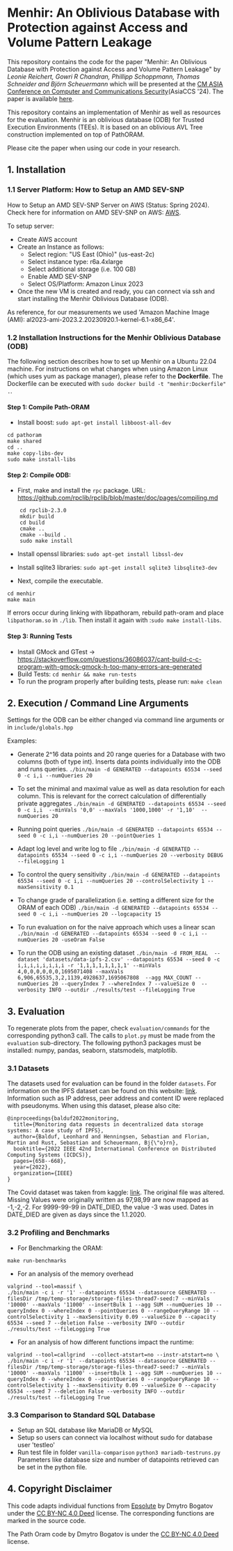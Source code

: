 # Menhir: An Oblivious Database with Protection against Access and Volume Pattern Leakage
This repository contains the code for the paper "Menhir: An Oblivious Database with Protection against Access and Volume Pattern Leakage"  by *Leonie Reichert, Gowri R Chandran, Phillipp Schoppmann, Thomas Schneider and Björn Scheuermann* which will be presented at the [CM ASIA Conference on Computer and Communications Security](https://asiaccs2024.sutd.edu.sg/)(AsiaCCS '24). 
The paper is available [here](https://eprint.iacr.org/2024/556).


This repository contains an implementation of Menhir as well as resources for the evaluation. 
Menhir is an oblivious database (ODB) for Trusted Execution Environments (TEEs).
It is based on an oblivious AVL Tree construction implemented on top of PathORAM.

Please cite the paper when using our code in your research.

## 1. Installation 

### 1.1 Server Platform: How to Setup an AMD SEV-SNP
How to Setup an AMD SEV-SNP Server on AWS (Status: Spring 2024). 
Check here for information on AMD SEV-SNP on AWS: [AWS](https://docs.aws.amazon.com/AWSEC2/latest/UserGuide/sev-snp.html). 

To setup server: 
* Create AWS account
* Create an Instance as follows:
    * Select region: "US East (Ohio)" (us-east-2c)
    * Select instance type: r6a.4xlarge
    * Select additional storage (i.e. 100 GB)
    * Enable AMD SEV-SNP
    * Select OS/Platform: Amazon Linux 2023
* Once the new VM is created and ready, you can connect via ssh and start installing the Menhir Oblivious Database (ODB).

As reference, for our measurements we used 'Amazon Machine Image (AMI):  al2023-ami-2023.2.20230920.1-kernel-6.1-x86_64'.

### 1.2 Installation Instructions for the Menhir Oblivious Database (ODB)
The following section describes how to set up Menhir on a Ubuntu 22.04 machine.
For instructions on what changes when using Amazon Linux (which uses yum as package manager), please refer to the **Dockerfile**.
The Dockerfile can be executed with `sudo docker build -t "menhir:Dockerfile" .`.

#### Step 1: Compile Path-ORAM
* Install boost: `sudo apt-get install libboost-all-dev`
```
cd pathoram
make shared
cd ..
make copy-libs-dev
sudo make install-libs
```

#### Step 2: Compile ODB:

* First, make and install the `rpc` package. URL:  https://github.com/rpclib/rpclib/blob/master/doc/pages/compiling.md

```
    cd rpclib-2.3.0
    mkdir build
    cd build   
    cmake ..
    cmake --build .
    sudo make install
```
* Install openssl libraries: `sudo apt-get install libssl-dev`
* Install sqlite3 libraries: `sudo apt-get install sqlite3 libsqlite3-dev`


* Next, compile the executable.

```
cd menhir
make main
```
If errors occur during linking with libpathoram, rebuild path-oram and place `libpathoram.so` in `./lib`. Then install it again with :`sudo make install-libs`.

#### Step 3: Running Tests

* Install GMock and GTest
    -> https://stackoverflow.com/questions/36086037/cant-build-c-c-program-with-gmock-gmock-h-too-many-errors-are-generated
* Build Tests: `cd menhir && make run-tests`
* To run the program properly after building tests, please run: `make clean`

## 2. Execution / Command Line Arguments
Settings for the ODB can be either changed via command line arguments or in `include/globals.hpp`

Examples:
* Generate 2^16 data points and 20 range queries for a Database with two columns (both of type int). Inserts data points individually into the ODB and runs queries.
`./bin/main -d GENERATED --datapoints 65534 --seed 0 -c i,i --numQueries 20`

* To set the minimal and maximal value as well as data resolution for each column. This is relevant for the correct calculation of differentially private aggregates
`./bin/main -d GENERATED --datapoints 65534 --seed 0 -c i,i  --minVals '0,0' --maxVals '1000,1000' -r '1,10'  --numQueries 20`

* Running point queries
`./bin/main -d GENERATED --datapoints 65534 --seed 0 -c i,i --numQueries 20 --pointQueries 1`

* Adapt log level and write log to file 
`./bin/main -d GENERATED --datapoints 65534 --seed 0 -c i,i --numQueries 20 --verbosity DEBUG --fileLogging 1`

* To control the query sensitivity
`./bin/main -d GENERATED --datapoints 65534 --seed 0 -c i,i --numQueries 20 --controlSelectivity 1 --maxSensitivity 0.1`

* To change grade of parallelization (i.e. setting a different size for the ORAM of each ODB)
`./bin/main -d GENERATED --datapoints 65534 --seed 0 -c i,i --numQueries 20 --logcapacity 15`

* To run evaluation on for the naive approach which uses a linear scan 
`./bin/main -d GENERATED --datapoints 65534 --seed 0 -c i,i --numQueries 20 -useOram False`


* To run the ODB using an existing dataset
`./bin/main -d FROM_REAL  --dataset 'datasets/data-ipfs-2.csv' --datapoints 65534 --seed 0 -c i,i,i,i,i,i,i,i -r '1,1,1,1,1,1,1,1' --minVals 4,0,0,0,0,0,0,1695071408 --maxVals 6,906,65535,3,2,1139,4928637,1695067808  --agg MAX_COUNT --numQueries 20 --queryIndex 7 --whereIndex 7 --valueSize 0  --verbosity INFO --outdir ./results/test --fileLogging True`


## 3. Evaluation
To regenerate plots from the paper, check `evaluation/commands` for the corresponding python3 call. 
The calls to `plot.py` must be made from the `evaluation` sub-directory.
The following python3 packages must be installed: numpy, pandas, seaborn, statsmodels, matplotlib.

### 3.1 Datasets
The datasets used for evaluation can be found in the folder `datasets`. 
For information on the IPFS dataset can be found on this website: [link](https://monitoring.ipfs.trudi.group/).
Information such as IP address, peer address and content ID were replaced with pseudonyms.
When using this dataset, please also cite: 
```
@inproceedings{balduf2022monitoring,
  title={Monitoring data requests in decentralized data storage systems: A case study of IPFS},
  author={Balduf, Leonhard and Henningsen, Sebastian and Florian, Martin and Rust, Sebastian and Scheuermann, Bj{\"o}rn},
  booktitle={2022 IEEE 42nd International Conference on Distributed Computing Systems (ICDCS)},
  pages={658--668},
  year={2022},
  organization={IEEE}
}
```
The Covid dataset was taken from kaggle: [link](https://www.kaggle.com/datasets/meirnizri/covid19-dataset).
The original file was altered. Missing Values were originally written as 97,98,99 are now mapped as -1,-2,-2.
For 9999-99-99 in DATE_DIED, the value -3 was used. Dates in DATE_DIED are given as days since the 1.1.2020.



### 3.2 Profiling and Benchmarks

* For Benchmarking the ORAM:
```
make run-benchmarks
```

* For an analysis of the memory overhead 
```
valgrind --tool=massif \
./bin/main -c i -r '1' --datapoints 65534 --datasource GENERATED --filesDir /tmp/temp-storage/storage-files-thread7-seed:7 --minVals '10000' --maxVals '11000' --insertBulk 1 --agg SUM --numQueries 10 --queryIndex 0 --whereIndex 0 --pointQueries 0 --rangeQueryRange 10 --controlSelectivity 1 --maxSensitivity 0.09 --valueSize 0 --capacity 65534 --seed 7 --deletion False --verbosity INFO --outdir ./results/test --fileLogging True
```

* For an analysis of how different functions impact the runtime:
```
valgrind --tool=callgrind  --collect-atstart=no --instr-atstart=no \
./bin/main -c i -r '1' --datapoints 65534 --datasource GENERATED --filesDir /tmp/temp-storage/storage-files-thread7-seed:7 --minVals '10000' --maxVals '11000' --insertBulk 1 --agg SUM --numQueries 10 --queryIndex 0 --whereIndex 0 --pointQueries 0 --rangeQueryRange 10 --controlSelectivity 1 --maxSensitivity 0.09 --valueSize 0 --capacity 65534 --seed 7 --deletion False --verbosity INFO --outdir ./results/test --fileLogging True
```


### 3.3 Comparison to Standard SQL Database

* Setup an SQL database like MariaDB or MySQL 
* Setup so users can connect via localhost without sudo for database user 'testleo'
* Run test file in folder `vanilla-comparison`
    ```python3 mariadb-testruns.py```
    Parameters like database size and number of datapoints retrieved can be set in the python file.


## 4. Copyright Disclaimer

This code adapts individual functions from [Epsolute](https://github.com/epsolute/Epsolute) by  Dmytro Bogatov   under the [CC BY-NC 4.0 Deed](https://github.com/epsolute/epsolute/blob/master/LICENSE) license.
The corresponding functions are marked in the source code.

The Path Oram code by  Dmytro Bogatov is under the [CC BY-NC 4.0 Deed](https://github.com/epsolute/path-oram/blob/master/LICENSE) license. 

